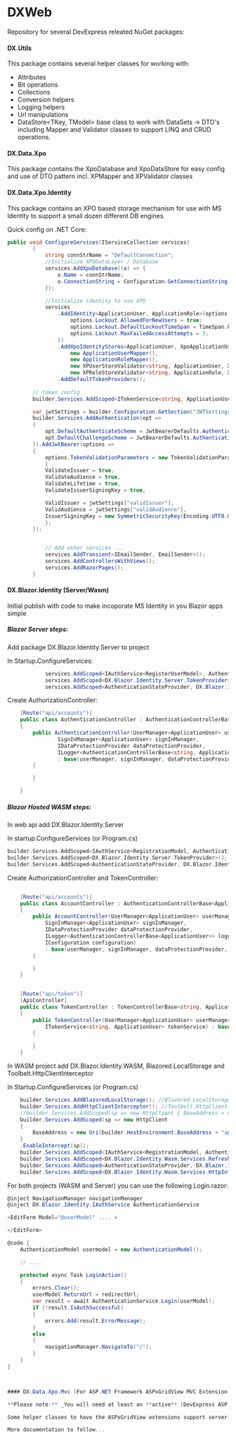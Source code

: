 # DXWeb
Repository for several DevExpress releated NuGet packages:

#### DX.Utils
This package contains several helper classes for working with:
* Attributes
* Bit operations
* Collections
* Conversion helpers
* Logging helpers
* Url manipulations
* DataStore<TKey, TModel> base class to work with DataSets ->
  DTO's  including Mapper and Validator classes to support LINQ and CRUD operations.

#### DX.Data.Xpo
This package contains the XpoDatabase and XpoDataStore for easy config and use of DTO pattern incl. XPMapper and XPValidator classes

#### DX.Data.Xpo.Identity
This package contains an XPO based storage mechanism for use with MS Identity to support a small dozen different DB engines.

Quick config on .NET Core:
```cs
public void ConfigureServices(IServiceCollection services)
        {
            string connStrName = "DefaultConnection";
            //Initialize XPODataLayer / Database	
            services.AddXpoDatabase((o) => {
                o.Name = connStrName;
                o.ConnectionString = Configuration.GetConnectionString(connStrName);
            });

            //Initialize identity to use XPO
            services
                .AddIdentity<ApplicationUser, ApplicationRole>(options => {
                    options.Lockout.AllowedForNewUsers = true;
                    options.Lockout.DefaultLockoutTimeSpan = TimeSpan.FromMinutes(5);
                    options.Lockout.MaxFailedAccessAttempts = 3;					
                })	
                .AddXpoIdentityStores<ApplicationUser, XpoApplicationUser, ApplicationRole, XpoApplicationRole>(connStrName,
					new ApplicationUserMapper(), 
					new ApplicationRoleMapper(),
					new XPUserStoreValidator<string, ApplicationUser, XpoApplicationUser>(),
					new XPRoleStoreValidator<string, ApplicationRole, XpoApplicationRole>())				
                .AddDefaultTokenProviders();
				
		// token config
		builder.Services.AddScoped<ITokenService<string, ApplicationUser>, TokenService<string, ApplicationUser> >();

		var jwtSettings = builder.Configuration.GetSection("JWTSettings");
		builder.Services.AddAuthentication(opt =>
		{
			opt.DefaultAuthenticateScheme = JwtBearerDefaults.AuthenticationScheme;
			opt.DefaultChallengeScheme = JwtBearerDefaults.AuthenticationScheme;
		}).AddJwtBearer(options =>
		{
			options.TokenValidationParameters = new TokenValidationParameters
			{
			ValidateIssuer = true,
			ValidateAudience = true,
			ValidateLifetime = true,
			ValidateIssuerSigningKey = true,

			ValidIssuer = jwtSettings["validIssuer"],
			ValidAudience = jwtSettings["validAudience"],
			IssuerSigningKey = new SymmetricSecurityKey(Encoding.UTF8.GetBytes(jwtSettings["securityKey"]))
			};
		});


            // Add other services ...
            services.AddTransient<IEmailSender, EmailSender>();
            services.AddControllersWithViews();
            services.AddRazorPages();
        }

```

#### DX.Blazor.Identity (Server/Wasm)

Initial publish with code to make incoporate MS Identity in you Blazor apps simple

##### Blazor Server steps:
Add package DX.Blazor.Identity.Server to project

In Startup.ConfigureServices:
```cs			
			services.AddScoped<IAuthService<RegisterUserModel>, AuthenticationService<ApplicationUser, RegisterUserModel>>();
			services.AddScoped<DX.Blazor.Identity.Server.TokenProvider>();
			services.AddScoped<AuthenticationStateProvider, DX.Blazor.Identity.Server.AuthStateProvider<ApplicationUser>>();
```
Create AuthorizationController:

```cs
    [Route("api/accounts")]
    public class AuthenticationController : AuthenticationControllerBase<ApplicationUser>
    {
        public AuthenticationController(UserManager<ApplicationUser> userManager, 
                SignInManager<ApplicationUser> signInManager, 
                IDataProtectionProvider dataProtectionProvider, 
                ILogger<AuthenticationControllerBase<string, ApplicationUser, RegisterUserModel>> logger, IConfiguration configuration) 
                : base(userManager, signInManager, dataProtectionProvider, logger, configuration)
        {

        }

    }

```


##### Blazor Hosted WASM steps:
In web api add DX.Blazor.Identity.Server

In startup.ConfigureServices (or Program.cs)

```c
builder.Services.AddScoped<IAuthService<RegistrationModel, AuthenticationModel>, AuthenticationService<ApplicationUser, RegistrationModel>>();
builder.Services.AddScoped<DX.Blazor.Identity.Server.TokenProvider>();
builder.Services.AddScoped<AuthenticationStateProvider, DX.Blazor.Identity.Server.AuthStateProvider<ApplicationUser>>();
```

Create AuthorizationController and TokenController:

```cs

    [Route("api/accounts")]
    public class AccountController : AuthenticationControllerBase<ApplicationUser>
    {
        public AccountController(UserManager<ApplicationUser> userManager, 
            SignInManager<ApplicationUser> signInManager, 
            IDataProtectionProvider dataProtectionProvider, 
            ILogger<AuthenticationControllerBase<ApplicationUser>> logger, 
            IConfiguration configuration) 
            : base(userManager, signInManager, dataProtectionProvider, logger, configuration)
        {

        }
    }


    [Route("api/token")]
	[ApiController]
	public class TokenController : TokenControllerBase<string, ApplicationUser>
    {
        public TokenController(UserManager<ApplicationUser> userManager, 
			ITokenService<string, ApplicationUser> tokenService) : base(userManager, tokenService)
        {

        }
    }

```


In WASM project add DX.Blazor.Identity.WASM, Blazored.LocalStorage and Toolbelt.HttpClientInterceptor

In Startup.ConfigureServices (or Program.cs)

```cs
    builder.Services.AddBlazoredLocalStorage(); //Blazored.LocalStorage											
    builder.Services.AddHttpClientInterceptor(); //Toolbelt.HttpClientInterceptor
    //builder.Services.AddScoped(sp => new HttpClient { BaseAddress = new Uri(builder.HostEnvironment.BaseAddress) });
    builder.Services.AddScoped(sp => new HttpClient
    {        
        BaseAddress = new Uri(builder.HostEnvironment.BaseAddress + "api/")
    }
    .EnableIntercept(sp));
    builder.Services.AddScoped<IAuthService<RegistrationModel, AuthenticationModel>, DX.Blazor.Identity.Wasm.Services.AuthenticationService>();
    builder.Services.AddScoped<DX.Blazor.Identity.Wasm.Services.RefreshTokenService>();
    builder.Services.AddScoped<AuthenticationStateProvider, DX.Blazor.Identity.Wasm.AuthStateProvider>();
    builder.Services.AddScoped<DX.Blazor.Identity.Wasm.Services.HttpInterceptorService>();

```


For both projects (WASM and Server) you can use the following Login.razor:


```cs
@inject NavigationManager navigationManager
@inject DX.Blazor.Identity.IAuthService AuthenticationService 

<EditForm Model="@userModel" .... >

</EditForm>

@code {
    AuthenticationModel usermodel = new AuthenticationModel();

    // ....

    protected async Task LoginAction()
    {
        errors.Clear();
        userModel.ReturnUrl = redirectUrl;
        var result = await AuthenticationService.Login(userModel);
        if (!result.IsAuthSuccessful)
        {
            errors.Add(result.ErrorMessage);            
        }
        else
        {
            navigationManager.NavigateTo("/");
        }              
    }
}



#### DX.Data.Xpo.Mvc (For ASP.NET Framework ASPxGridView MVC Extension only)

**Please note:** _You will need at least an **active** [DevExpress ASP.NET **License**](https://www.devexpress.com/products/net/controls/asp/) for this package_

Some helper classes to have the ASPxGridView extensions support server-side filtering and sorting based on the XPDataStore implementation.

More documentation to follow...
